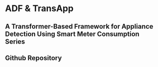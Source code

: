 # ADF & TransApp

## A Transformer-Based Framework for Appliance Detection Using Smart Meter Consumption Series 

## Github Repository
